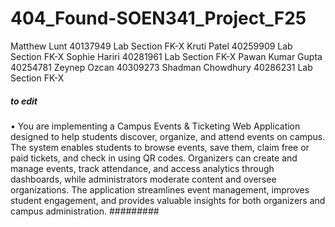 # 404_Found-SOEN341_Project_F25

Matthew Lunt 40137949 Lab Section FK-X
Kruti Patel 40259909 Lab Section FK-X
Sophie Hariri 40281961 Lab Section FK-X
Pawan Kumar Gupta 40254781
Zeynep Ozcan 40309273
Shadman Chowdhury 40286231 Lab Section FK-X



##### to edit
•	You are implementing a Campus Events & Ticketing Web Application designed to help students discover, organize, and attend events on campus. The system enables students to browse events, save them, claim free or paid tickets, and check in using QR codes. Organizers can create and manage events, track attendance, and access analytics through dashboards, while administrators moderate content and oversee organizations. The application streamlines event management, improves student engagement, and provides valuable insights for both organizers and campus administration.
#########
